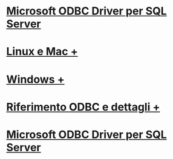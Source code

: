 # [Microsoft ODBC Driver per SQL Server](microsoft-odbc-driver-for-sql-server.md)

# [Linux e Mac +](./linux-mac/system-requirements.md)
# [Windows +](./windows/microsoft-odbc-driver-for-sql-server-on-windows.md)

# [Riferimento ODBC e dettagli +](../../odbc/microsoft-open-database-connectivity-odbc.md)
# [Microsoft ODBC Driver per SQL Server](download-odbc-driver-for-sql-server.md)

